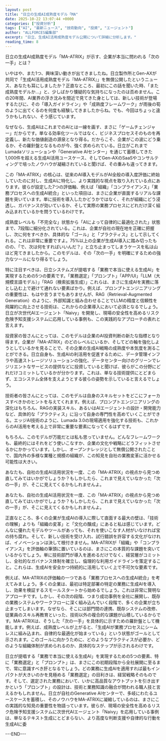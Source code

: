 ```yaml
---
layout: post
title: "日立の生成AI成熟度モデル「MA"
date: 2025-10-22 13:07:44 +0000
categories: ["投資分析"]
tags: ["AI", "最新ニュース", "技術動向", "投資", "エージェント"]
author: "ALLFORCES編集部"
excerpt: "日立、生成AI活用成熟度モデル公開について詳細に分析します。"
reading_time: 8
---
```


日立の生成AI成熟度モデル「MA-ATRIX」が示す、企業が本当に問われる「次の一手」とは？

いやはや、また1つ、興味深い動きが出てきましたね。日立製作所とGen-AXが共同で「生成AI活用成熟度モデル『MA-ATRIX』」を無償公開したというニュース、あなたも耳にしましたか？正直なところ、最初にこの話を聞いた時、「また成熟度モデルか…」と、少しばかり懐疑的な気持ちになったのは否めません。この20年間、AI業界の浮き沈みを間近で見てきた身としては、新しい技術が登場するたびに、その「導入ガイドライン」や「成熟度フレームワーク」が雨後の筍のように出てくるのを何度も経験してきましたからね。でも、今回はちょっと違うかもしれない、そう感じています。

なぜなら、生成AIはこれまでのAIとは一線を画す、まさに「ゲームチェンジャー」だからです。単なる効率化ツールではなく、ビジネスプロセスそのものを再定義し、新たな価値創造の源泉となり得る。だからこそ、企業がこの波にどう乗るか、その羅針盤となるものが今、強く求められている。日立がこれまでLumadaソリューションや「Generative AIセンター」を通じて蓄積してきた1,000件を超える生成AI活用ユースケース、そしてGen-AXのSaaSやコンサルティングで培ったノウハウが凝縮されていると聞けば、その重みも違ってきます。

この「MA-ATRIX」の核心は、従来のAI導入モデルがAI全般の導入度評価に終始していたのに対し、生成AIに特化し、より実践的な視点を取り入れている点にあります。彼らが設定した7つの評価軸、例えば「組織」「コンプライアンス」「業務プロセスへの生成AI統合」といった項目は、まさに企業が直面するリアルな課題を突いています。単に技術を導入したかどうかではなく、それが組織にどう浸透し、ガバナンスが効いているか、そして実際の業務プロセスにどれだけ深く組み込まれているかを問うているわけです。

成熟度レベルも「不完全な」状態から「AIによって自律的に最適化された」状態まで、7段階に細分化されている。これは、企業が自社の現在地を正確に把握し、次に何をすべきか、具体的な「ゴール」と「プラクティス」として示してくれる。これは非常に重要ですよ。75%以上の企業が生成AI導入に踏み切ったものの、「で、次は何をすればいいんだ？」と立ち止まってしまうケースを私は山ほど見てきましたから。このモデルは、その「次の一手」を明確にするための強力なツールになり得るでしょう。

特に注目すべきは、日立システムズが提唱する「業務で本当に使える生成AI」を実現するための5つの要素です。「業務選定」「プロンプト」「APP/UI」「LLM（大規模言語モデル）」「RAG（検索拡張生成）」これらは、まさに生成AIを実務に落とし込む上で避けて通れない要素ばかり。例えば、プロンプトエンジニアリングの重要性は、もはや言うまでもありませんが、RAG（Retrieval-Augmented Generation）のように、外部知識と組み合わせることでLLMの精度と信頼性を飛躍的に向上させる技術は、これからの企業導入において必須となるでしょう。日立が次世代AIエージェント「Naivy」を開発し、現場の安全性を高めるリスク危険予知支援システムに応用している事例も、この実践的なアプローチの表れと言えます。

投資家の皆さんにとっては、このモデルは企業のAI投資判断の新たな指標となり得ます。企業が「MA-ATRIX」のどのレベルにいるか、そしてどの軸を強化しようとしているかを見ることで、その企業の生成AI戦略の成熟度や本気度を測ることができる。日立自身も、生成AIの利活用を促進するために、データ管理インフラや高速ストレージソリューションの強化、データセンター向けのグリーンでレジリエントなサービスの提供などに投資していると聞けば、彼らがこの分野にどれだけコミットしているかが分かります。これは、単なる技術提供にとどまらず、エコシステム全体を支えようとする彼らの姿勢を示していると言えるでしょう。

技術者の皆さんにとっては、このモデルは自身のスキルセットをどこにフォーカスすべきかのヒントを与えてくれます。例えば、プロンプトエンジニアリングの深化はもちろん、RAGの実装スキル、あるいはAIエージェントの設計・開発能力など、具体的な「プラクティス」に沿って自身の専門性を高めていくことができる。エッジAI技術のように、Lumada 3.0の現場適用を強化する技術も、これからのAI活用を考える上で非常に重要な要素になってくるはずです。

もちろん、このモデルが万能だとは私も思っていません。どんなフレームワークも、最終的にはそれをどう使いこなすか、企業の文化や戦略にどうフィットさせるかにかかっています。しかし、オープンナレッジとして無償公開されたことで、国内外の多様な業種と規模の組織が、この知見を自社の業務変革に活かせる可能性は大きい。

あなたも、自社の生成AI活用状況を一度、この「MA-ATRIX」の視点から見つめ直してみてはいかがでしょうか？もしかしたら、これまで見えていなかった「次の一手」が、そこに見えてくるかもしれませんよ。

あなたも、自社の生成AI活用状況を一度、この「MA-ATRIX」の視点から見つめ直してみてはいかがでしょうか？もしかしたら、これまで見えていなかった「次の一手」が、そこに見えてくるかもしれませんよ。

正直なところ、多くの企業が生成AIの導入に際して直面する最大の壁は、「技術の理解」よりも「組織の変革」と「文化の醸成」にあると私は感じています。どんなに優れたモデルやツールがあっても、それを使いこなす人材がいなければ宝の持ち腐れ。そして、新しい技術を受け入れ、試行錯誤を許容する文化がなければ、イノベーションは決して根付きません。MA-ATRIXが「組織」や「コンプライアンス」を評価軸の筆頭に置いているのは、まさにこの本質的な課題を突いているからでしょう。単に技術部門が導入を進めるだけでなく、経営層がコミットし、全社的なガバナンス体制を確立し、倫理的な利用ガイドラインを策定すること。これらは、生成AIを安全かつ持続的に活用していく上で不可欠な要素です。

例えば、MA-ATRIXの評価軸の一つである「業務プロセスへの生成AI統合」を考えてみましょう。多くの企業は、最初は特定部署の特定の業務に生成AIを導入し、効果を検証するスモールスタートから始めるでしょう。これは非常に賢明なアプローチです。しかし、その次の段階、つまり成功事例を全社に展開し、既存の業務システムやワークフローに深く組み込んでいく段階で、多くの企業が立ち止まってしまいます。なぜなら、そこには部門間の連携、既存システムの改修、従業員のスキル再教育といった、技術以外の複合的な課題が山積しているからです。MA-ATRIXは、そうした「次の一手」を具体的に示すための羅針盤として機能します。例えば、成熟度レベルが上がると、「生成AIが業務プロセスにシームレスに組み込まれ、自律的な最適化が始まっている」という状態がゴールとして示されます。このゴールに向かうために、どのようなプラクティスが必要か、どのような組織体制が求められるのか、具体的なステップが示されるわけです。

日立が提唱する「業務で本当に使える生成AI」を実現するための5つの要素、特に「業務選定」と「プロンプト」は、まさにこの初期段階から全社展開に至るまで、常に意識すべき肝となるでしょう。どの業務に生成AIを適用すれば最もインパクトが大きいのかを見極める「業務選定」の目利きは、経営戦略そのものです。そして、選定された業務において、いかに高品質なアウトプットを引き出すかという「プロンプト」の設計は、技術と業務知識の融合が問われる職人技と言えるかもしれません。日立が自社のGenerative AIセンターで、多岐にわたるユースケースを蓄積し、そのノウハウをMA-ATRIXに凝縮しているのは、まさにこの実践的な知見の重要性を物語っています。彼らが、現場の安全性を高めるリスク危険予知支援システムに次世代AIエージェント「Naivy」を応用している事例は、単なるテキスト生成にとどまらない、より高度な判断支援や自律的な行動を生成AIに委

---END---